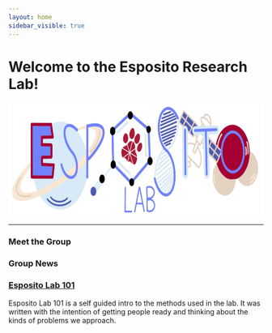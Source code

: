 ```yaml
---
layout: home
sidebar_visible: true
---
```


# Welcome to the Esposito Research Lab!

<img src="EspositoLabLogos/EspositoLab_fullColor.jpg" width="800" height="225">

---

### Meet the Group

### Group News

### [Esposito Lab 101](Esposito%20Lab%20101)

Esposito Lab 101 is a self guided intro to the methods used in the lab. It was written with the intention of getting people ready and thinking about the kinds of problems we approach.

